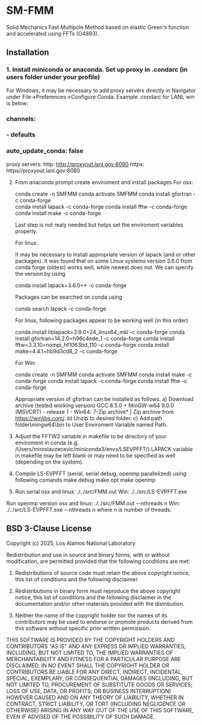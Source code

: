# SM-FMM
Solid Mechanics Fast Multipole Method based on elastic Green's function and accelerated using FFTs (O4893).

## Installation

### 1. Install miniconda or anaconda. Set up proxy in .condarc (in users folder under your profile) 
   For Windows, it may be necessary to add proxy servers directly in Navigator under 
   File->Preferences->Configure Conda. Example .condarc for LANL win is below:

### channels:
###  - defaults

### auto_update_conda: false

proxy servers:
      http: http://proxyout.lanl.gov:8080
      https: https//proxyout.lanl.gov:8080

2) From anaconda prompt create enviroment and install packages 
   For osx:

    conda create -n SMFMM
    conda activate SMFMM
    conda install gfortran -c conda-forge  
    conda install lapack -c conda-forge
    conda install fftw -c conda-forge
    conda install make -c conda-forge

   Last step is not realy needed but helps set the enviroment variables properly.

   For linux:

    It may be necessary to install appropriate version of lapack (and or other packages).
    It was found that on some Linux systems version 3.6.0 from conda forge (oldest) works well,
    while newest does not. We can specify the version by using

     conda install lapack=3.6.0=* -c conda-forge

    Packages can be searched on conda using
     
     conda search lapack -c conda-forge

    For linux, following packages appear to be working well (in this order)

     conda install liblapack=3.9.0=24_linux64_mkl -c conda-forge
     conda install gfortran=14.2.0=h96c4ede_1 -c conda-forge
     conda install fftw=3.3.10=nompi_hf1063bd_110 -c conda-forge
     conda install make=4.4.1=hb9d3cd8_2 -c conda-forge

   For Win:

    conda create -n SMFMM
    conda activate SMFMM
    conda install make -c conda-forge
    conda install lapack -c conda-forge
    conda install fftw -c conda-forge

    Appropriate version of gfortran can be installed as follows.
    a) Download archive (tested working version)
         GCC 8.5.0 + MinGW-w64 9.0.0 (MSVCRT) - release 1
           - Win64: 7-Zip archive* | Zip archive
       from https://winlibs.com/.
    b) Unzip to desired folder.
    c) Add path folder\mingw64\bin to User Enviroment Variable named Path.
   
3) Adjust the FFTW3 variable in makefile to be directory of your enviroment in conda 
   (e.g. /Users/miroslavzecevic/miniconda3/envs/LSEVPFFT/).LAPACK variable in makefile may 
   be left blank or may need to be specified as well (depending on the system).

4) Compile LS-EVPFFT (serial, serial debug, openmp parallelized) using following comands
    make debug
    make opt
    make openmp

5) Run serial
   osx and linux:
    ./../src/FMM.out
   Win:
    ./../src/LS-EVPFFT.exe

  Run openmp version
   osx and linux:
    ./../src/FMM.out --nthreads n
   Win:
    ./../src/LS-EVPFFT.exe --nthreads n
  where n is number of threads.




## BSD 3-Clause License

Copyright (c) 2025, Los Alamos National Laboratory

Redistribution and use in source and binary forms, with or without
modification, are permitted provided that the following conditions are met:

1. Redistributions of source code must retain the above copyright notice, this
   list of conditions and the following disclaimer.

2. Redistributions in binary form must reproduce the above copyright notice,
   this list of conditions and the following disclaimer in the documentation
   and/or other materials provided with the distribution.

3. Neither the name of the copyright holder nor the names of its
   contributors may be used to endorse or promote products derived from
   this software without specific prior written permission.

THIS SOFTWARE IS PROVIDED BY THE COPYRIGHT HOLDERS AND CONTRIBUTORS "AS IS"
AND ANY EXPRESS OR IMPLIED WARRANTIES, INCLUDING, BUT NOT LIMITED TO, THE
IMPLIED WARRANTIES OF MERCHANTABILITY AND FITNESS FOR A PARTICULAR PURPOSE ARE
DISCLAIMED. IN NO EVENT SHALL THE COPYRIGHT HOLDER OR CONTRIBUTORS BE LIABLE
FOR ANY DIRECT, INDIRECT, INCIDENTAL, SPECIAL, EXEMPLARY, OR CONSEQUENTIAL
DAMAGES (INCLUDING, BUT NOT LIMITED TO, PROCUREMENT OF SUBSTITUTE GOODS OR
SERVICES; LOSS OF USE, DATA, OR PROFITS; OR BUSINESS INTERRUPTION) HOWEVER
CAUSED AND ON ANY THEORY OF LIABILITY, WHETHER IN CONTRACT, STRICT LIABILITY,
OR TORT (INCLUDING NEGLIGENCE OR OTHERWISE) ARISING IN ANY WAY OUT OF THE USE
OF THIS SOFTWARE, EVEN IF ADVISED OF THE POSSIBILITY OF SUCH DAMAGE.
